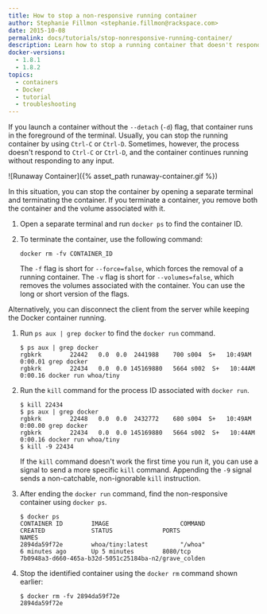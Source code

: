 ```yaml
---
title: How to stop a non-responsive running container
author: Stephanie Fillmon <stephanie.fillmon@rackspace.com>
date: 2015-10-08
permalink: docs/tutorials/stop-nonresponsive-running-container/
description: Learn how to stop a running container that doesn't respond to standard kill commands.
docker-versions:
  - 1.8.1
  - 1.8.2
topics:
  - containers
  - Docker
  - tutorial
  - troubleshooting
---
```


If you launch a container without the `--detach` (`-d`) flag, that container runs in the foreground of the terminal. Usually, you can stop the running container by using `Ctrl-C` or `Ctrl-D`. Sometimes, however, the process doesn't respond to `Ctrl-C` or `Ctrl-D`, and the container continues running without responding to any input.

![Runaway Container]({% asset_path runaway-container.gif %})

In this situation, you can stop the container by opening a separate terminal and terminating the container. If you terminate a container, you remove both the container and the volume associated with it.

1. Open a separate terminal and run `docker ps` to find the container ID.
2. To terminate the container, use the following command:

    `docker rm -fv CONTAINER_ID`

    The `-f` flag is short for `--force=false`, which forces the removal of a running container. The `-v` flag is short for `--volumes=false`, which removes the volumes associated with the container. You can use the long or short version of the flags.

Alternatively, you can disconnect the client from the server while keeping the
Docker container running.

1. Run `ps aux | grep docker` to find the `docker run` command.

    ```
    $ ps aux | grep docker
    rgbkrk        22442   0.0  0.0  2441988    700 s004  S+   10:49AM   0:00.01 grep docker
    rgbkrk        22434   0.0  0.0 145169880   5664 s002  S+   10:44AM   0:00.16 docker run whoa/tiny
    ```
2. Run the `kill` command for the process ID associated with `docker run`.

    ```
    $ kill 22434
    $ ps aux | grep docker
    rgbkrk        22448   0.0  0.0  2432772    680 s004  S+   10:49AM   0:00.00 grep docker
    rgbkrk        22434   0.0  0.0 145169880   5664 s002  S+   10:44AM   0:00.16 docker run whoa/tiny
    $ kill -9 22434
    ```
    If the `kill` command doesn't work the first time you run it, you can use a signal to send a more specific `kill` command.
    Appending the `-9` signal sends a non-catchable, non-ignorable `kill` instruction.

3. After ending the `docker run` command, find the non-responsive container using `docker ps`.

    ```
    $ docker ps
    CONTAINER ID        IMAGE                    COMMAND                CREATED             STATUS              PORTS                        NAMES
    2894da59f72e        whoa/tiny:latest         "/whoa"                6 minutes ago       Up 5 minutes        8080/tcp                     7b0948a3-d660-465a-b32d-5051c25184ba-n2/grave_colden
    ```
4. Stop the identified container using the `docker rm` command shown earlier:

    ```
    $ docker rm -fv 2894da59f72e
    2894da59f72e
    ```
